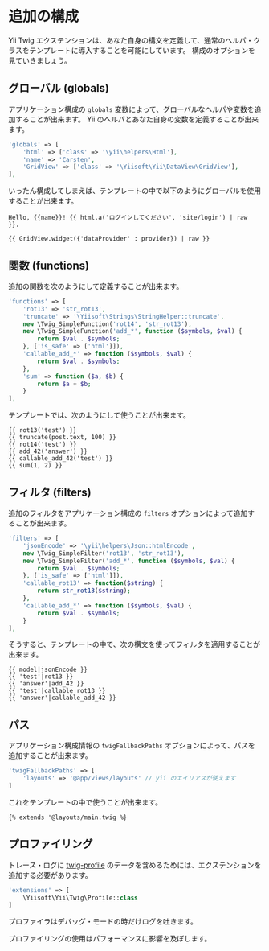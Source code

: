 追加の構成
==========

Yii Twig エクステンションは、あなた自身の構文を定義して、通常のヘルパ・クラスをテンプレートに導入することを可能にしています。
構成のオプションを見ていきましょう。

## グローバル (globals)

アプリケーション構成の `globals` 変数によって、グローバルなヘルパや変数を追加することが出来ます。
Yii のヘルパとあなた自身の変数を定義することが出来ます。

```php
'globals' => [
    'html' => ['class' => '\yii\helpers\Html'],
    'name' => 'Carsten',
    'GridView' => ['class' => '\Yiisoft\Yii\DataView\GridView'],
],
```

いったん構成してしまえば、テンプレートの中で以下のようにグローバルを使用することが出来ます。

```twig
Hello, {{name}}! {{ html.a('ログインしてください', 'site/login') | raw }}.

{{ GridView.widget({'dataProvider' : provider}) | raw }}
```

## 関数 (functions)

追加の関数を次のようにして定義することが出来ます。

```php
'functions' => [
    'rot13' => 'str_rot13',
    'truncate' => '\Yiisoft\Strings\StringHelper::truncate',
    new \Twig_SimpleFunction('rot14', 'str_rot13'),
    new \Twig_SimpleFunction('add_*', function ($symbols, $val) {
        return $val . $symbols;
    }, ['is_safe' => ['html']]),
    'callable_add_*' => function ($symbols, $val) {
        return $val . $symbols;
    },
    'sum' => function ($a, $b) {
        return $a + $b;
    }
],
```

テンプレートでは、次のようにして使うことが出来ます。

```twig
{{ rot13('test') }}
{{ truncate(post.text, 100) }}
{{ rot14('test') }}
{{ add_42('answer') }}
{{ callable_add_42('test') }}
{{ sum(1, 2) }}
```

## フィルタ (filters)

追加のフィルタをアプリケーション構成の `filters` オプションによって追加することが出来ます。

```php
'filters' => [
    'jsonEncode' => '\yii\helpers\Json::htmlEncode',
    new \Twig_SimpleFilter('rot13', 'str_rot13'),
    new \Twig_SimpleFilter('add_*', function ($symbols, $val) {
        return $val . $symbols;
    }, ['is_safe' => ['html']]),
    'callable_rot13' => function($string) {
        return str_rot13($string);
    },
    'callable_add_*' => function ($symbols, $val) {
        return $val . $symbols;
    }
],
```

そうすると、テンプレートの中で、次の構文を使ってフィルタを適用することが出来ます。

```twig
{{ model|jsonEncode }}
{{ 'test'|rot13 }}
{{ 'answer'|add_42 }}
{{ 'test'|callable_rot13 }}
{{ 'answer'|callable_add_42 }}
```

## パス

アプリケーション構成情報の `twigFallbackPaths` オプションによって、パスを追加することが出来ます。

```php
'twigFallbackPaths' => [
    'layouts' => '@app/views/layouts' // yii のエイリアスが使えます
]
```

これをテンプレートの中で使うことが出来ます。

```twig
{% extends '@layouts/main.twig %}
```

## プロファイリング

トレース・ログに [twig-profile](https://twig.symfony.com/doc/2.x/api.html#profiler-extension) のデータを含めるためには、エクステンションを追加する必要があります。

```php
'extensions' => [
    \Yiisoft\Yii\Twig\Profile::class
]
```

プロファイラはデバッグ・モードの時だけログを吐きます。

プロファイリングの使用はパフォーマンスに影響を及ぼします。
